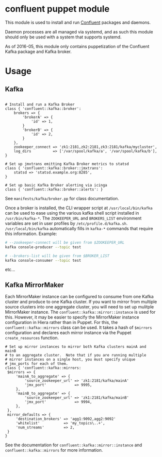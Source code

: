 # confluent puppet module
This module is used to install and run [Confluent](http://www.confluent.io/)
packages and daemons.

Daemon processes are all managed via systemd, and as such this module should
only be used with a system that supports systemd.

As of 2016-05, this module only contains puppetization of the Confluent
Kafka package and Kafka broker.

# Usage

## Kafka

```puppet

# Install and run a Kafka Broker
class { 'confluent::kafka::broker':
    brokers => {
        'brokerA' => {
            'id' => 1,
        }
        'brokerB' => {
            'id' => 2,
        }
    },
    zookeeper_connect => 'zk1:2181,zk2:2181,zk3:2181/kafka/mycluster',
    log_dirs          => ['/var/spool/kafka/a', '/var/spool/kafka/b'],
}

# Set up jmxtrans emitting Kafka Broker metrics to statsd
class { 'confluent::kafka::broker::jmxtrans':
    statsd => 'statsd.example.org:8285',
}

# Set up basic Kafka Broker alerting via icinga
class { 'confluent::kafka::broker::alerts': }

```

See `manifests/kafka/broker.pp` for class documentation.

Once a broker is installed, the CLI wrapper script at `/usr/local/bin/kafka`
can be used to ease using the various kafka shell script installed in
`/usr/bin/kafka-*`.  The `ZOOKEEPER_URL` and `BROKERS_LIST` environment
variables are set in user profiles by `/etc/profile.d/kafka.sh`.
`/usr/local/bin/kafka` automatically fills in `kafka-*` commands that require this
information. Example:

```bash
# --zookeeper-connect will be given from $ZOOKEEPER_URL
kafka console-producer --topic test
```

```bash
# --brokers-list will be given from $BROKER_LIST
kafka console-consumer --topic test
```
etc...

## Kafka MirrorMaker
Each MirrorMaker instance can be configured to consume from one Kafka cluster
and produce to one Kafka cluster.  If you want to mirror from multiple
source clusters into one aggregate cluster, you will need to set up
mulitple MirrorMaker instance.  The `confluent::kafka::mirror::instance` is
used for this.  However, it may be easier to specify the MirrorMaker instance
configuration in Hiera rather than in Puppet.  For this, the
`confluent::kafka::mirrors` class can be used.  It takes a hash of
`$mirrors` configuration and declares each mirror instance via the
Puppet `create_resources` function.

```
# Set up mirror instances to mirror both Kafka clusters mainA and mainB
# to an aggregate cluster.  Note that if you are running multiple
# mirror instances on a single host, you must specify unique
# jmx_ports for each of them.
class { 'confluent::kafka::mirrors:
 $mirrors => {
     'mainA_to_aggregate' => {
         'source_zookeeper_url' => 'zk1:2181/kafka/mainA'
         'jmx_port'             => 9995,
     },
     'mainB_to_aggregate' => {
         'source_zookeeper_url' => 'zk1:2181/kafka/mainB'
         'jmx_port'             => 9994,
     },
 },
 mirror_defaults => {
     'destination_brokers' => 'agg1:9092,agg2:9092'
     'whitelist'           => 'my_topics\..+',
     'num_streams'         => 2,
 }
}
```

See the documentation for `confluent::kafka::mirror::instance` and
`confluent::kafka::mirrors` for more information.
